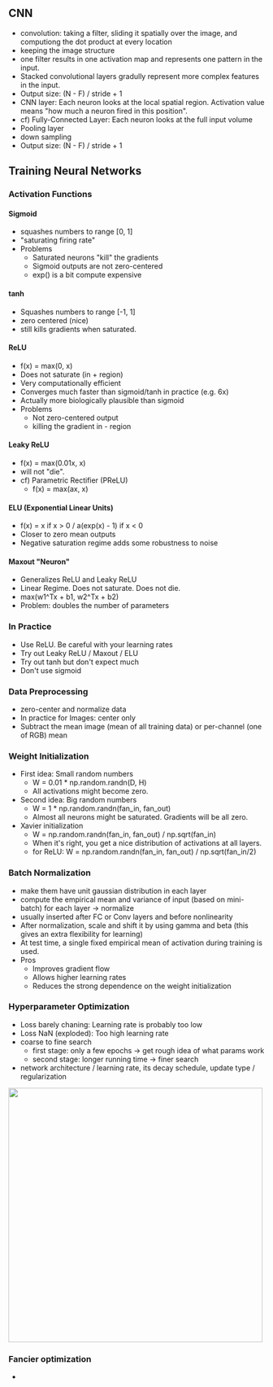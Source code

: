 ## CNN
- convolution: taking a filter, sliding it spatially over the image, and computiong the dot product at every location
- keeping the image structure
- one filter results in one activation map and represents one pattern in the input.
- Stacked convolutional layers gradully represent more complex features in the input.
- Output size: (N - F) / stride + 1
- CNN layer: Each neuron looks at the local spatial region. Activation value means "how much a neuron fired in this position".
- cf) Fully-Connected Layer: Each neuron looks at the full input volume
-  Pooling layer
  - down sampling
  - Output size: (N - F) / stride + 1

## Training Neural Networks
### Activation Functions

#### Sigmoid
- squashes numbers to range [0, 1]
- "saturating firing rate"
- Problems
  - Saturated neurons "kill" the gradients
  - Sigmoid outputs are not zero-centered
  - exp() is a bit compute expensive

#### tanh
- Squashes numbers to range [-1, 1]
- zero centered (nice)
- still kills gradients when saturated.

#### ReLU
- f(x) = max(0, x)
- Does not saturate (in + region)
- Very computationally efficient
- Converges much faster than sigmoid/tanh in practice (e.g. 6x)
- Actually more biologically plausible than sigmoid
- Problems
  - Not zero-centered output
  - killing the gradient in - region

#### Leaky ReLU
- f(x) = max(0.01x, x)
- will not "die".
- cf) Parametric Rectifier (PReLU)
  - f(x) = max(ax, x)

#### ELU (Exponential Linear Units)
- f(x) = x if x > 0  / a(exp(x) - 1) if x < 0
- Closer to zero mean outputs
- Negative saturation regime adds some robustness to noise

#### Maxout "Neuron"
- Generalizes ReLU and Leaky ReLU
- Linear Regime. Does not saturate. Does not die.
- max(w1^Tx + b1, w2^Tx + b2)
- Problem: doubles the number of parameters

### In Practice
- Use ReLU. Be careful with your learning rates
- Try out Leaky ReLU / Maxout / ELU
- Try out tanh but don't expect much
- Don't use sigmoid

### Data Preprocessing
- zero-center and normalize data
- In practice for Images: center only
- Subtract the mean image (mean of all training data) or per-channel (one of RGB) mean

### Weight Initialization
- First idea: Small random numbers
  - W = 0.01 * np.random.randn(D, H)
  - All activations might become zero.
- Second idea: Big random numbers
  - W = 1 * np.random.randn(fan_in, fan_out)
  - Almost all neurons might be saturated. Gradients will be all zero.
- Xavier initialization
  - W = np.random.randn(fan_in, fan_out) / np.sqrt(fan_in)
  - When it's right, you get a nice distribution of activations at all layers.
  - for ReLU: W = np.random.randn(fan_in, fan_out) / np.sqrt(fan_in/2)

### Batch Normalization
- make them have unit gaussian distribution in each layer
- compute the empirical mean and variance of input (based on mini-batch) for each layer -> normalize
- usually inserted after FC or Conv layers and before nonlinearity
- After normalization, scale and shift it by using gamma and beta (this gives an extra flexibility for learning)
- At test time, a single fixed empirical mean of activation during training is used.
- Pros
  - Improves gradient flow
  - Allows higher learning rates
  - Reduces the strong dependence on the weight initialization

### Hyperparameter Optimization
- Loss barely chaning: Learning rate is probably too low
- Loss NaN (exploded): Too high learning rate
- coarse to fine search
  - first stage: only a few epochs -> get rough idea of what params work
  - second stage: longer running time -> finer search
- network architecture / learning rate, its decay schedule, update type / regularization
<img src=https://user-images.githubusercontent.com/65876994/108475564-3acbcc80-72d4-11eb-8b30-c055d76c80dd.JPG width=500>

### Fancier optimization
- 
